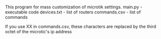 This program for mass customization of microtik settings.
main.py - executable code
devices.txt - list of routers
commands.csv - list of commands

If you use XX in commands.csv, these characters are replaced by the third octet of the microtic's ip address

